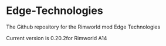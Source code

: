 # Edge-Technologies
The Github repository for the Rimworld mod Edge Technologies

Current version is 0.20.2for Rimworld A14
